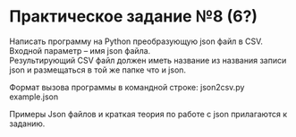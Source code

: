 <h1>Практическое задание №8 (6?)</h1>
<p>Написать программу на Python преобразующую json файл  в CSV.<br>Входной параметр  – имя json файла.<br>Результирующий CSV файл должен иметь название из названия записи json и размещаться  в той же папке что и  json.</p>
<p>Формат вызова программы в командной строке:  json2csv.py example.json</p>
<p>Примеры Json файлов и краткая теория по работе с json прилагаются к заданию.</p>
